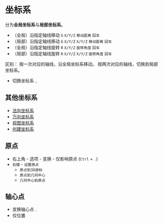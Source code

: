 # 坐标系

分为**全局坐标系**与**局部坐标系**。

- （全局）沿指定轴线移动 `G` `X/Y/Z` `移动距离` `回车`
- （局部）沿指定轴线移动 `G` `X/Y/Z` `X/Y/Z` `移动距离` `回车`
- （全局）沿指定轴线旋转 `R` `X/Y/Z` `旋转角度` `回车`
- （局部）沿指定轴线旋转 `R` `X/Y/Z` `X/Y/Z` `旋转角度` `回车`

区别：
按一次对应的轴线，沿全局坐标系移动。
按两次对应的轴线，切换到局部坐标系。

- 切换坐标系 `,`

## 其他坐标系

- [法向坐标系](https://www.bilibili.com/video/BV1zh411Y7LX?t=268.6&p=3)
- [万向坐标系](https://www.bilibili.com/video/BV1zh411Y7LX?t=328.4&p=3)
- [视图坐标系](https://www.bilibili.com/video/BV1zh411Y7LX?t=578.5&p=3)
- [创建坐标系](https://www.bilibili.com/video/BV1zh411Y7LX?t=663.9&p=3)

## 原点

- 右上角 - 选项 - 变换 - 仅影响原点 (`Ctrl` + `.`)
- `右键` - `设置原点`
  - `原点到3D游标`
  - `原点到几何中心`
  - `几何中心到原点`

## 轴心点

- 变换轴心点 `.`
- 仅位置
